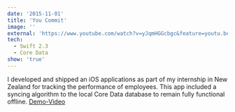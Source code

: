 ```yaml
---
date: '2015-11-01'
title: 'You Commit'
image: ''
external: 'https://www.youtube.com/watch?v=yJqmHGGcbgc&feature=youtu.be'
tech:
  - Swift 2.3
  - Core Data
show: 'true'
---
```


I developed and shipped an iOS applications as part of my internship in New Zealand for tracking the performance of employees. This app included a syncing algorithm to the local Core Data database to remain fully functional offline. [Demo-Video](https://youtu.be/yJqmHGGcbgc)
